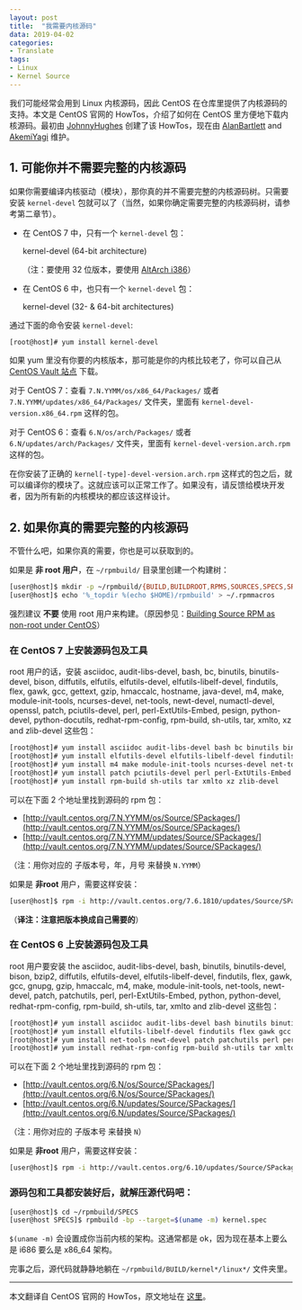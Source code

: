 ```yaml
---
layout: post
title:  "我需要内核源码"
data: 2019-04-02
categories:
- Translate
tags:
- Linux
- Kernel Source
---
```


我们可能经常会用到 Linux 内核源码，因此 CentOS 在仓库里提供了内核源码的支持。本文是 CentOS 官网的 HowTos，介绍了如何在 CentOS 里方便地下载内核源码。最初由 [JohnnyHughes](https://wiki.centos.org/JohnnyHughes) 创建了该 HowTos，现在由 [AlanBartlett](https://wiki.centos.org/AlanBartlett) and [AkemiYagi](https://wiki.centos.org/AkemiYagi) 维护。

## 1. 可能你并不需要完整的内核源码

如果你需要编译内核驱动（模块），那你真的并不需要完整的内核源码树。只需要安装 `kernel-devel` 包就可以了（当然，如果你确定需要完整的内核源码树，请参考第二章节）。

- 在 CentOS 7 中，只有一个 `kernel-devel` 包：

    kernel-devel (64-bit architecture)
    
    （注：要使用 32 位版本，要使用 [AltArch i386](https://wiki.centos.org/SpecialInterestGroup/AltArch/i386)）
- 在 CentOS 6 中，也只有一个 `kernel-devel` 包：

    kernel-devel (32- & 64-bit architectures)

通过下面的命令安装 `kernel-devel`:

``` bash
[root@host]# yum install kernel-devel
```

如果 yum 里没有你要的内核版本，那可能是你的内核比较老了，你可以自己从 [CentOS Vault 站点](http://vault.centos.org/) 下载。

对于 CentOS 7：查看 `7.N.YYMM/os/x86_64/Packages/` 或者 `7.N.YYMM/updates/x86_64/Packages/` 文件夹，里面有 `kernel-devel-version.x86_64.rpm` 这样的包。

对于 CentOS 6：查看 `6.N/os/arch/Packages/` 或者 `6.N/updates/arch/Packages/` 文件夹，里面有 `kernel-devel-version.arch.rpm` 这样的包。

在你安装了正确的 `kernel[-type]-devel-version.arch.rpm` 这样式的包之后，就可以编译你的模块了。这就应该可以正常工作了。如果没有，请反馈给模块开发者，因为所有新的内核模块的都应该这样设计。


## 2. 如果你真的需要完整的内核源码

不管什么吧，如果你真的需要，你也是可以获取到的。

如果是 **非 root 用户**，在 `~/rpmbuild/` 目录里创建一个构建树：

``` bash
[user@host]$ mkdir -p ~/rpmbuild/{BUILD,BUILDROOT,RPMS,SOURCES,SPECS,SRPMS}
[user@host]$ echo '%_topdir %(echo $HOME)/rpmbuild' > ~/.rpmmacros
```

强烈建议 **不要** 使用 root 用户来构建。（原因参见：[Building Source RPM as non-root under CentOS](http://www.owlriver.com/tips/non-root/)）

### 在 CentOS 7 上安装源码包及工具

root 用户的话，安装 asciidoc, audit-libs-devel, bash, bc, binutils, binutils-devel, bison, diffutils, elfutils, elfutils-devel, elfutils-libelf-devel, findutils, flex, gawk, gcc, gettext, gzip, hmaccalc, hostname, java-devel, m4, make, module-init-tools, ncurses-devel, net-tools, newt-devel, numactl-devel, openssl, patch, pciutils-devel, perl, perl-ExtUtils-Embed, pesign, python-devel, python-docutils, redhat-rpm-config, rpm-build, sh-utils, tar, xmlto, xz and zlib-devel 这些包：

``` bash
[root@host]# yum install asciidoc audit-libs-devel bash bc binutils binutils-devel bison diffutils elfutils
[root@host]# yum install elfutils-devel elfutils-libelf-devel findutils flex gawk gcc gettext gzip hmaccalc hostname java-devel
[root@host]# yum install m4 make module-init-tools ncurses-devel net-tools newt-devel numactl-devel openssl
[root@host]# yum install patch pciutils-devel perl perl-ExtUtils-Embed pesign python-devel python-docutils redhat-rpm-config
[root@host]# yum install rpm-build sh-utils tar xmlto xz zlib-devel
```
可以在下面 2 个地址里找到源码的 rpm 包：

- [http://vault.centos.org/7.N.YYMM/os/Source/SPackages/](http://vault.centos.org/7.N.YYMM/os/Source/SPackages/)
- [http://vault.centos.org/7.N.YYMM/updates/Source/SPackages/](http://vault.centos.org/7.N.YYMM/updates/Source/SPackages/)

（注：用你对应的 子版本号，年，月号 来替换 `N.YYMM`）

如果是 **非root** 用户，需要这样安装：

``` bash
[user@host]$ rpm -i http://vault.centos.org/7.6.1810/updates/Source/SPackages/kernel-3.10.0-957.10.1.el7.src.rpm 2>&1 | grep -v exist
```
（**译注：注意把版本换成自己需要的**）

### 在 CentOS 6 上安装源码包及工具

root 用户要安装 the asciidoc, audit-libs-devel, bash, binutils, binutils-devel, bison, bzip2, diffutils, elfutils-devel, elfutils-libelf-devel, findutils, flex, gawk, gcc, gnupg, gzip, hmaccalc, m4, make, module-init-tools, net-tools, newt-devel, patch, patchutils, perl, perl-ExtUtils-Embed, python, python-devel, redhat-rpm-config, rpm-build, sh-utils, tar, xmlto and zlib-devel 这些包：

``` bash
[root@host]# yum install asciidoc audit-libs-devel bash binutils binutils-devel bison bzip2 diffutils elfutils-devel
[root@host]# yum install elfutils-libelf-devel findutils flex gawk gcc gnupg gzip hmaccalc m4 make module-init-tools
[root@host]# yum install net-tools newt-devel patch patchutils perl perl-ExtUtils-Embed python python-devel
[root@host]# yum install redhat-rpm-config rpm-build sh-utils tar xmlto zlib-devel
```

可以在下面 2 个地址里找到源码的 rpm 包：

- [http://vault.centos.org/6.N/os/Source/SPackages/](http://vault.centos.org/6.N/os/Source/SPackages/)
- [http://vault.centos.org/6.N/updates/Source/SPackages/](http://vault.centos.org/6.N/updates/Source/SPackages/)

（注：用你对应的 子版本号 来替换 `N`）

如果是 **非root** 用户，需要这样安装：

``` bash
[user@host]$ rpm -i http://vault.centos.org/6.10/updates/Source/SPackages/kernel-2.6.32-754.11.1.el6.src.rpm 2>&1 | grep -v exist
```

### 源码包和工具都安装好后，就解压源代码吧：

``` bash
[user@host]$ cd ~/rpmbuild/SPECS
[user@host SPECS]$ rpmbuild -bp --target=$(uname -m) kernel.spec
```

`$(uname -m)` 会设置成你当前内核的架构。这通常都是 ok，因为现在基本上要么是 i686 要么是 x86_64 架构。

完事之后，源代码就静静地躺在 `~/rpmbuild/BUILD/kernel*/linux*/` 文件夹里。

---

本文翻译自 CentOS 官网的 HowTos，原文地址在 [这里](https://wiki.centos.org/HowTos/I_need_the_Kernel_Source)。